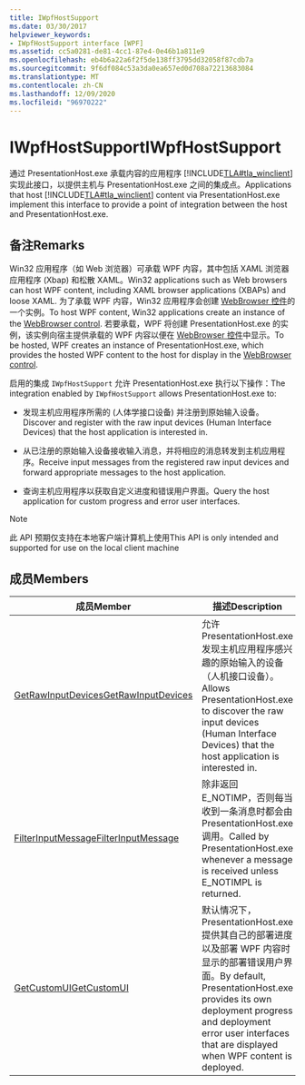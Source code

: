 ```yaml
---
title: IWpfHostSupport
ms.date: 03/30/2017
helpviewer_keywords:
- IWpfHostSupport interface [WPF]
ms.assetid: cc5a0281-de81-4cc1-87e4-0e46b1a811e9
ms.openlocfilehash: eb4b6a22a6f2f5de138ff3795dd32058f87cdb7a
ms.sourcegitcommit: 9f6df084c53a3da0ea657ed0d708a72213683084
ms.translationtype: MT
ms.contentlocale: zh-CN
ms.lasthandoff: 12/09/2020
ms.locfileid: "96970222"
---
```

# <a name="iwpfhostsupport"></a><span data-ttu-id="5ee86-102">IWpfHostSupport</span><span class="sxs-lookup"><span data-stu-id="5ee86-102">IWpfHostSupport</span></span>

<span data-ttu-id="5ee86-103">通过 PresentationHost.exe 承载内容的应用程序 [!INCLUDE[TLA#tla_winclient](../../../includes/tlasharptla-winclient-md.md)] 实现此接口，以提供主机与 PresentationHost.exe 之间的集成点。</span><span class="sxs-lookup"><span data-stu-id="5ee86-103">Applications that host [!INCLUDE[TLA#tla_winclient](../../../includes/tlasharptla-winclient-md.md)] content via PresentationHost.exe implement this interface to provide a point of integration between the host and PresentationHost.exe.</span></span>  
  
## <a name="remarks"></a><span data-ttu-id="5ee86-104">备注</span><span class="sxs-lookup"><span data-stu-id="5ee86-104">Remarks</span></span>  

 <span data-ttu-id="5ee86-105">Win32 应用程序（如 Web 浏览器）可承载 WPF 内容，其中包括 XAML 浏览器应用程序 (Xbap) 和松散 XAML。</span><span class="sxs-lookup"><span data-stu-id="5ee86-105">Win32 applications such as Web browsers can host WPF content, including XAML browser applications (XBAPs) and loose XAML.</span></span> <span data-ttu-id="5ee86-106">为了承载 WPF 内容，Win32 应用程序会创建 [WebBrowser 控件](/previous-versions/windows/internet-explorer/ie-developer/platform-apis/aa752040(v=vs.85))的一个实例。</span><span class="sxs-lookup"><span data-stu-id="5ee86-106">To host WPF content, Win32 applications create an instance of the [WebBrowser control](/previous-versions/windows/internet-explorer/ie-developer/platform-apis/aa752040(v=vs.85)).</span></span> <span data-ttu-id="5ee86-107">若要承载，WPF 将创建 PresentationHost.exe 的实例，该实例向宿主提供承载的 WPF 内容以便在 [WebBrowser 控件](/previous-versions/windows/internet-explorer/ie-developer/platform-apis/aa752040(v=vs.85))中显示。</span><span class="sxs-lookup"><span data-stu-id="5ee86-107">To be hosted, WPF creates an instance of PresentationHost.exe, which provides the hosted WPF content to the host for display in the [WebBrowser control](/previous-versions/windows/internet-explorer/ie-developer/platform-apis/aa752040(v=vs.85)).</span></span>  
  
 <span data-ttu-id="5ee86-108">启用的集成 `IWpfHostSupport` 允许 PresentationHost.exe 执行以下操作：</span><span class="sxs-lookup"><span data-stu-id="5ee86-108">The integration enabled by `IWpfHostSupport` allows PresentationHost.exe to:</span></span>  
  
- <span data-ttu-id="5ee86-109">发现主机应用程序所需的 (人体学接口设备) 并注册到原始输入设备。</span><span class="sxs-lookup"><span data-stu-id="5ee86-109">Discover and register with the raw input devices (Human Interface Devices) that the host application is interested in.</span></span>  
  
- <span data-ttu-id="5ee86-110">从已注册的原始输入设备接收输入消息，并将相应的消息转发到主机应用程序。</span><span class="sxs-lookup"><span data-stu-id="5ee86-110">Receive input messages from the registered raw input devices and forward appropriate messages to the host application.</span></span>  
  
- <span data-ttu-id="5ee86-111">查询主机应用程序以获取自定义进度和错误用户界面。</span><span class="sxs-lookup"><span data-stu-id="5ee86-111">Query the host application for custom progress and error user interfaces.</span></span>  
  
> [!NOTE]
> <span data-ttu-id="5ee86-112">此 API 预期仅支持在本地客户端计算机上使用</span><span class="sxs-lookup"><span data-stu-id="5ee86-112">This API is only intended and supported for use on the local client machine</span></span>  
  
## <a name="members"></a><span data-ttu-id="5ee86-113">成员</span><span class="sxs-lookup"><span data-stu-id="5ee86-113">Members</span></span>  
  
|<span data-ttu-id="5ee86-114">成员</span><span class="sxs-lookup"><span data-stu-id="5ee86-114">Member</span></span>|<span data-ttu-id="5ee86-115">描述</span><span class="sxs-lookup"><span data-stu-id="5ee86-115">Description</span></span>|  
|------------|-----------------|  
|[<span data-ttu-id="5ee86-116">GetRawInputDevices</span><span class="sxs-lookup"><span data-stu-id="5ee86-116">GetRawInputDevices</span></span>](getrawinputdevices.md)|<span data-ttu-id="5ee86-117">允许 PresentationHost.exe 发现主机应用程序感兴趣的原始输入的设备（人机接口设备）。</span><span class="sxs-lookup"><span data-stu-id="5ee86-117">Allows PresentationHost.exe to discover the raw input devices (Human Interface Devices) that the host application is interested in.</span></span>|  
|[<span data-ttu-id="5ee86-118">FilterInputMessage</span><span class="sxs-lookup"><span data-stu-id="5ee86-118">FilterInputMessage</span></span>](filterinputmessage.md)|<span data-ttu-id="5ee86-119">除非返回 E_NOTIMP，否则每当收到一条消息时都会由 PresentationHost.exe 调用。</span><span class="sxs-lookup"><span data-stu-id="5ee86-119">Called by PresentationHost.exe whenever a message is received unless E_NOTIMPL is returned.</span></span>|  
|[<span data-ttu-id="5ee86-120">GetCustomUI</span><span class="sxs-lookup"><span data-stu-id="5ee86-120">GetCustomUI</span></span>](getcustomui.md)|<span data-ttu-id="5ee86-121">默认情况下，PresentationHost.exe 提供其自己的部署进度以及部署 WPF 内容时显示的部署错误用户界面。</span><span class="sxs-lookup"><span data-stu-id="5ee86-121">By default, PresentationHost.exe provides its own deployment progress and deployment error user interfaces that are displayed when WPF content is deployed.</span></span>|
